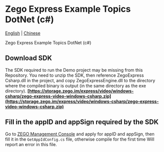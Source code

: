 # Zego Express Example Topics DotNet (c#)

[English](README.md) | [Chinese](README_zh.md)

Zego Express Example Topics DotNet (c#)

## Download SDK

The SDK required to run the Demo project may be missing from this Repository. You need to unzip the SDK, then reference ZegoExpress Csharp.dll in the project, and copy ZegoExpressEngine.dll to the directory where the compiled binary is output (in the same directory as the exe directory).
**[https://storage.zego.im/express/video/windows-csharp/zego-express-video-windows-csharp.zip](https://storage.zego.im/express/video/windows-csharp/zego-express-video-windows-csharp.zip)**



## Fill in the appID and appSign required by the SDK

Go to [ZEGO Management Console](https://console-express.zego.im/acount/register) and apply for appID and appSign, then fill it in the `GetAppIdConfig.cs` file, otherwise compile for the first time Will report an error in this file.